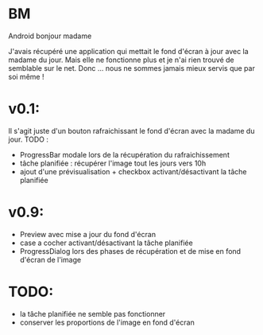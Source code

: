 BM
==

Android bonjour madame

J'avais récupéré une application qui mettait le fond d'écran à jour avec la madame du jour.
Mais elle ne fonctionne plus et je n'ai rien trouvé de semblable sur le net.
Donc ... nous ne sommes jamais mieux servis que par soi même !

v0.1:
====
  Il s'agit juste d'un bouton rafraichissant le fond d'écran avec la madame du jour.
  TODO :
  - ProgressBar modale lors de la récupération du rafraichissement
  - tâche planifiée : récupérer l'image tout les jours vers 10h
  - ajout d'une prévisualisation + checkbox activant/désactivant la tâche planifiée

v0.9:
====
  - Preview avec mise a jour du fond d'écran
  - case a cocher activant/désactivant la tâche planifiée
  - ProgressDialog lors des phases de récupération et de mise en fond d'écran de l'image

TODO:
====
  - la tâche planifiée ne semble pas fonctionner
  - conserver les proportions de l'image en fond d'écran